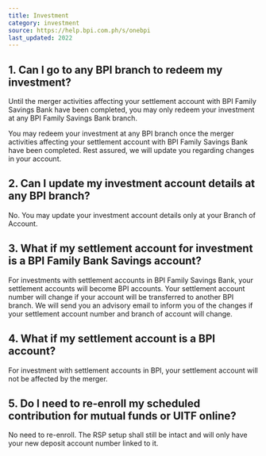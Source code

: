 ```yaml
---
title: Investment
category: investment
source: https://help.bpi.com.ph/s/onebpi
last_updated: 2022
---
```


## 1. Can I go to any BPI branch to redeem my investment?
Until the merger activities affecting your settlement account with BPI Family Savings Bank have been completed, you may only redeem your investment at any BPI Family Savings Bank branch.

You may redeem your investment at any BPI branch once the merger activities affecting your settlement account with BPI Family Savings Bank have been completed. Rest assured, we will update you regarding changes in your account.

## 2. Can I update my investment account details at any BPI branch?
No. You may update your investment account details only at your Branch of Account.

## 3. What if my settlement account for investment is a BPI Family Bank Savings account?
For investments with settlement accounts in BPI Family Savings Bank, your settlement accounts will become BPI accounts. Your settlement account number will change if your account will be transferred to another BPI branch.  We will send you an advisory email to inform you of the changes if your settlement account number and branch of account will change.

## 4. What if my settlement account is a BPI account?
For investment with settlement accounts in BPI, your settlement account will not be affected by the merger.

## 5. Do I need to re-enroll my scheduled contribution for mutual funds or UITF online?
No need to re-enroll. The RSP setup shall still be intact and will only have your new deposit account number linked to it.
